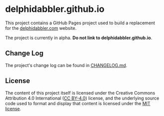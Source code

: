 # delphidabbler.github.io

This project contains a GitHub Pages project used to build a replacement for the [delphidabbler.com](http://delphidabbler.com) website.

The project is currently in alpha. **Do not link to delphidabbler.github.io**.

## Change Log

The project's change log can be found in [CHANGELOG.md](CHANGELOG.md).

## License

The content of this project itself is licensed under the Creative Commons Attribution 4.0 International ([CC BY-4.0](https://creativecommons.org/licenses/by/4.0/)) license, and the underlying source code used to format and display that content is licensed under the [MIT license](LICENSE.md).
